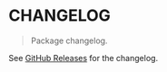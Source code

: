 # CHANGELOG

> Package changelog.

See [GitHub Releases](https://github.com/stdlib-js/random-array-beta/releases) for the changelog.